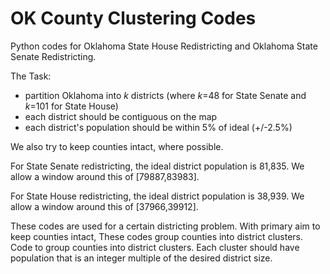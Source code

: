 # OK County Clustering Codes

Python codes for Oklahoma State House Redistricting and Oklahoma State Senate Redistricting. 

The Task:
- partition Oklahoma into _k_ districts (where _k_=48 for State Senate and _k_=101 for State House)
- each district should be contiguous on the map
- each district's population should be within 5% of ideal (+/-2.5%)

We also try to keep counties intact, where possible. 

For State Senate redistricting, the ideal district population is 81,835. We allow a window around this of [79887,83983].


For State House redistricting, the ideal district population is 38,939. We allow a window around this of [37966,39912].



These codes are used for a certain districting problem. With primary aim to keep counties intact, 
These codes group counties into district clusters. 
Code to group counties into district clusters. Each cluster should have population that is an integer multiple of the desired district size. 
